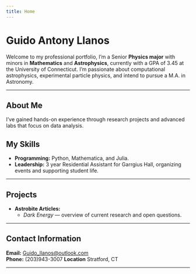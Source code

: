 ```yaml
---
title: Home
---
```


# Guido Antony Llanos

Welcome to my professional portfolio, I’m a Senior **Physics major** with minors in **Mathematics** and **Astrophysics**, currently with a GPA of 3.45 at the University of Connecticut. I’m passionate about computational astrophysics, experimental particle physics, and intend to pursue a M.A. in Astronomy.

---

## About Me
I’ve gained hands-on experience through research projects and advanced labs that focus on data analysis. 

## My Skills
- **Programming:** Python, Mathematica, and Julia.
- **Leadership:** 3 year Residential Assistant for Garrgius Hall, organizing events and supporting student life.
---

## Projects
- **Astrobite Articles:**    
  - *Dark Energy* — overview of current research and open questions.

---

## Contact Information
 **Email:** Guido_llanos@outlook.com  
 **Phone:** (203)943-3007
 **Location** Stratford, CT

---


